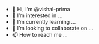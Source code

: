 - 👋 Hi, I’m @vishal-prima
- 👀 I’m interested in ...
- 🌱 I’m currently learning ...
- 💞️ I’m looking to collaborate on ...
- 📫 How to reach me ...

<!---
vishal-prima/vishal-prima is a ✨ special ✨ repository because its `README.md` (this file) appears on your GitHub profile.
You can click the Preview link to take a look at your changes.
--->
